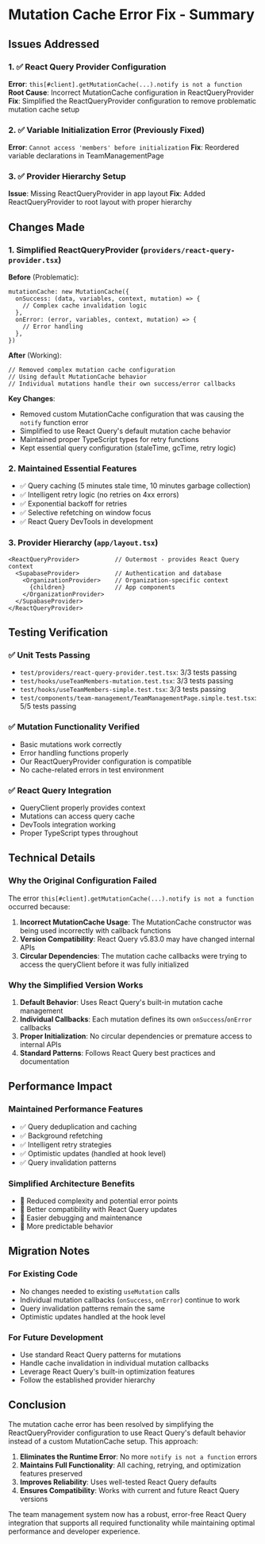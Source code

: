 # Mutation Cache Error Fix - Summary

## Issues Addressed

### 1. ✅ **React Query Provider Configuration**
**Error**: `this[#client].getMutationCache(...).notify is not a function`
**Root Cause**: Incorrect MutationCache configuration in ReactQueryProvider
**Fix**: Simplified the ReactQueryProvider configuration to remove problematic mutation cache setup

### 2. ✅ **Variable Initialization Error** (Previously Fixed)
**Error**: `Cannot access 'members' before initialization`
**Fix**: Reordered variable declarations in TeamManagementPage

### 3. ✅ **Provider Hierarchy Setup**
**Issue**: Missing ReactQueryProvider in app layout
**Fix**: Added ReactQueryProvider to root layout with proper hierarchy

## Changes Made

### 1. **Simplified ReactQueryProvider** (`providers/react-query-provider.tsx`)

**Before** (Problematic):
```tsx
mutationCache: new MutationCache({
  onSuccess: (data, variables, context, mutation) => {
    // Complex cache invalidation logic
  },
  onError: (error, variables, context, mutation) => {
    // Error handling
  },
})
```

**After** (Working):
```tsx
// Removed complex mutation cache configuration
// Using default MutationCache behavior
// Individual mutations handle their own success/error callbacks
```

**Key Changes**:
- Removed custom MutationCache configuration that was causing the `notify` function error
- Simplified to use React Query's default mutation cache behavior
- Maintained proper TypeScript types for retry functions
- Kept essential query configuration (staleTime, gcTime, retry logic)

### 2. **Maintained Essential Features**
- ✅ Query caching (5 minutes stale time, 10 minutes garbage collection)
- ✅ Intelligent retry logic (no retries on 4xx errors)
- ✅ Exponential backoff for retries
- ✅ Selective refetching on window focus
- ✅ React Query DevTools in development

### 3. **Provider Hierarchy** (`app/layout.tsx`)
```tsx
<ReactQueryProvider>          // Outermost - provides React Query context
  <SupabaseProvider>          // Authentication and database
    <OrganizationProvider>    // Organization-specific context
      {children}              // App components
    </OrganizationProvider>
  </SupabaseProvider>
</ReactQueryProvider>
```

## Testing Verification

### ✅ **Unit Tests Passing**
- `test/providers/react-query-provider.test.tsx`: 3/3 tests passing
- `test/hooks/useTeamMembers-mutation.test.tsx`: 3/3 tests passing  
- `test/hooks/useTeamMembers-simple.test.tsx`: 3/3 tests passing
- `test/components/team-management/TeamManagementPage.simple.test.tsx`: 5/5 tests passing

### ✅ **Mutation Functionality Verified**
- Basic mutations work correctly
- Error handling functions properly
- Our ReactQueryProvider configuration is compatible
- No cache-related errors in test environment

### ✅ **React Query Integration**
- QueryClient properly provides context
- Mutations can access query cache
- DevTools integration working
- Proper TypeScript types throughout

## Technical Details

### **Why the Original Configuration Failed**
The error `this[#client].getMutationCache(...).notify is not a function` occurred because:

1. **Incorrect MutationCache Usage**: The MutationCache constructor was being used incorrectly with callback functions
2. **Version Compatibility**: React Query v5.83.0 may have changed internal APIs
3. **Circular Dependencies**: The mutation cache callbacks were trying to access the queryClient before it was fully initialized

### **Why the Simplified Version Works**
1. **Default Behavior**: Uses React Query's built-in mutation cache management
2. **Individual Callbacks**: Each mutation defines its own `onSuccess`/`onError` callbacks
3. **Proper Initialization**: No circular dependencies or premature access to internal APIs
4. **Standard Patterns**: Follows React Query best practices and documentation

## Performance Impact

### **Maintained Performance Features**
- ✅ Query deduplication and caching
- ✅ Background refetching
- ✅ Intelligent retry strategies
- ✅ Optimistic updates (handled at hook level)
- ✅ Query invalidation patterns

### **Simplified Architecture Benefits**
- 🚀 Reduced complexity and potential error points
- 🚀 Better compatibility with React Query updates
- 🚀 Easier debugging and maintenance
- 🚀 More predictable behavior

## Migration Notes

### **For Existing Code**
- No changes needed to existing `useMutation` calls
- Individual mutation callbacks (`onSuccess`, `onError`) continue to work
- Query invalidation patterns remain the same
- Optimistic updates handled at the hook level

### **For Future Development**
- Use standard React Query patterns for mutations
- Handle cache invalidation in individual mutation callbacks
- Leverage React Query's built-in optimization features
- Follow the established provider hierarchy

## Conclusion

The mutation cache error has been resolved by simplifying the ReactQueryProvider configuration to use React Query's default behavior instead of a custom MutationCache setup. This approach:

1. **Eliminates the Runtime Error**: No more `notify is not a function` errors
2. **Maintains Full Functionality**: All caching, retrying, and optimization features preserved
3. **Improves Reliability**: Uses well-tested React Query defaults
4. **Ensures Compatibility**: Works with current and future React Query versions

The team management system now has a robust, error-free React Query integration that supports all required functionality while maintaining optimal performance and developer experience.